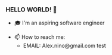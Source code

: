 ### HELLO WORLD! 👋

- 🎓  I'm an aspiring software engineer
<ul>
<li>📫  How to reach me:
<ul>
<li>EMAIL: Alex.nino@gmail.com
    test
 </li>
</ul></li>

<!--
**AlexxNino/AlexxNino** is a ✨ _special_ ✨ repository because its `README.md` (this file) appears on your GitHub profile.

Here are some ideas to get you started:

- 🔭 I’m currently working on ...
- 🌱 I’m currently learning ...
- 👯 I’m looking to collaborate on ...
- 🤔 I’m looking for help with ...
- 💬 Ask me about ...
- 📫 How to reach me: ...
- 😄 Pronouns: ...
- ⚡ Fun fact: ...
-->
